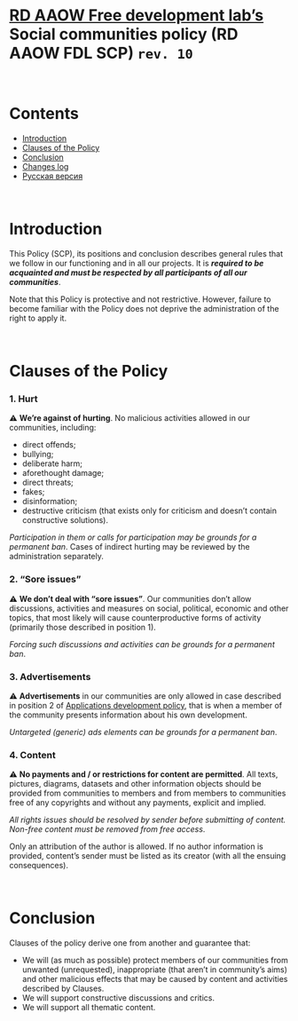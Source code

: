 # [RD AAOW Free development lab’s](https://adslbarxatov.github.io/DPArray) Social communities policy (RD AAOW FDL SCP) ```rev. 10```

&nbsp;



# Contents
- [Introduction](#introduction)
- [Clauses of the Policy](#clauses-of-the-policy)
- [Conclusion](#conclusion)
- [Changes log](https://adslbarxatov.github.io/SCP/changelog)
- [Русская версия](https://adslbarxatov.github.io/SCP/ru)

&nbsp;



# Introduction

This Policy (SCP), its positions and conclusion describes general rules that we follow in our functioning
and in all our projects. It is ***required to be acquainted and must be respected by all participants of all our communities***.

Note that this Policy is protective and not restrictive. However, failure to become familiar with the Policy
does not deprive the administration of the right to apply it.

&nbsp;



# Clauses of the Policy

### 1. Hurt

:warning: **We’re against of hurting**. No malicious activities allowed in our communities, including:
- direct offends;
- bullying;
- deliberate harm;
- aforethought damage;
- direct threats;
- fakes;
- disinformation;
- destructive criticism (that exists only for criticism and doesn’t contain constructive solutions).

*Participation in them or calls for participation may be grounds for a permanent ban*. Cases of indirect hurting
may be reviewed by the administration separately.

### 2. “Sore issues”

:warning: **We don’t deal with “sore issues”**.
Our communities don’t allow discussions, activities and measures on social, political, economic and other topics,
that most likely will cause counterproductive forms of activity (primarily those described in position 1).

*Forcing such discussions and activities can be grounds for a permanent ban*.

### 3. Advertisements

:warning: **Advertisements** in our communities are only allowed in case described in position 2
of [Applications development policy](https://adslbarxatov.github.io/ADP), that is when a member of the community
presents information about his own development.

*Untargeted (generic) ads elements can be grounds for a permanent ban*.

### 4. Content

:warning: **No payments and / or restrictions for content are permitted**. All texts, pictures, diagrams, datasets
and other information objects should be provided from communities to members and from members to communities
free of any copyrights and without any payments, explicit and implied.

*All rights issues should be resolved by sender before submitting of content. Non-free content must be removed from free access*.

Only an attribution of the author is allowed. If no author information is provided, content’s sender must be listed
as its creator (with all the ensuing consequences).

&nbsp;



# Conclusion

Clauses of the policy derive one from another and guarantee that:
- We will (as much as possible) protect members of our communities from unwanted (unrequested), inappropriate
(that aren’t in community’s aims) and other malicious effects that may be caused by content and activities described by Clauses.
- We will support constructive discussions and critics.
- We will support all thematic content.
